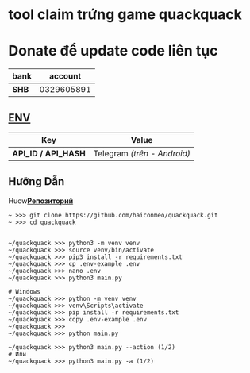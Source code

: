 
# tool claim trứng game quackquack

# Donate để update code liên tục 

| bank               | account                                                                  |
|-------------------------|---------------------------------------------------------------------------|
| **SHB**   |  0329605891 |

## [ENV](https://github.com/haiconmeo/quackquack/blob/main/.env-example)
| Key               | Value                                                                  |
|-------------------------|---------------------------------------------------------------------------|
| **API_ID / API_HASH**   |  Telegram _(trên - Android)_  |



## Hưỡng Dẫn
Huow[**Репозиторий**](https://github.com/haiconmeo/quackquack) 

```shell
~ >>> git clone https://github.com/haiconmeo/quackquack.git 
~ >>> cd quackquack


~/quackquack >>> python3 -m venv venv
~/quackquack >>> source venv/bin/activate
~/quackquack >>> pip3 install -r requirements.txt
~/quackquack >>> cp .env-example .env
~/quackquack >>> nano .env  
~/quackquack >>> python3 main.py

# Windows
~/quackquack >>> python -m venv venv
~/quackquack >>> venv\Scripts\activate
~/quackquack >>> pip install -r requirements.txt
~/quackquack >>> copy .env-example .env
~/quackquack >>> 
~/quackquack >>> python main.py
```


```shell
~/quackquack >>> python3 main.py --action (1/2)
# Или
~/quackquack >>> python3 main.py -a (1/2)
